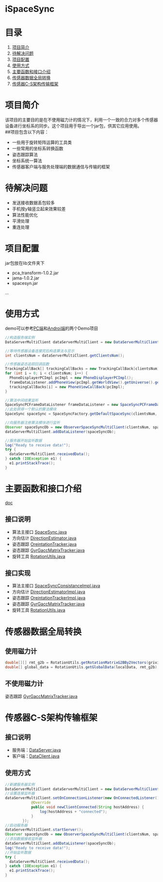 iSpaceSync
===

# 目录
1. [项目简介](#项目简介)
2. [待解决问题](#待解决问题)
3. [项目配置](#项目配置)
4. [使用方式](#使用方式)
5. [主要函数和接口介绍](#主要函数和接口介绍)
6. [传感器数据全局转换](#传感器数据全局转换)
7. [传感器C-S架构传输框架](#传感器c-s架构传输框架)

# 项目简介
该项目的主要目的是在不使用磁力计的情况下，利用一个一致的合力对多个传感器设备进行坐标系的同步。这个项目用于导出一个jar包，供其它应用使用。<br>
##项目包含以下内容：
* 一些用于旋转矩阵运算的工具类
* 一些常用的坐标系转换函数
* 姿态跟踪算法
* 坐标系统一算法
* 传感器客户端与服务处理端的数据通信与传输的框架

# 待解决问题
* 发送接收数据丢包较多
* 手机按y轴竖立起来效果较差
* 算法性能优化
* 平滑处理
* 重连处理

# 项目配置
jar包放在lib文件夹下
* pca_transform-1.0.2.jar
* jama-1.0.2.jar
* spacesyn.jar

...
# 使用方式
demo可以参考[PC端](https://github.com/LeoCai/SpaceSync-PC-Demo)和[Androi端](https://github.com/LeoCai/SpaceSync-Android-Demo)的两个Demo项目
```java
//构造服务端实例
DataServerMultiClient dataServerMultiClient = new DataServerMultiClient();

//等待传感器设备连接完后构造算法与显示
int clientsNum = dataServerMultiClient.getClientsNum();

//传感器姿态追踪回调函数
TrackingCallBack[] trackingCallBacks = new TrackingCallBack[clientsNum];
for (int i = 0; i < clientsNum; i++) {
  PhoneDisplayerPCImpl pcImpl = new PhoneDisplayerPCImpl();
  frameDataListener.addPhoneView(pcImpl.getWorldView().getUniverse().getCanvas());
  trackingCallBacks[i] = new PhoneViewCallBack(pcImpl);
}

//算法中间结果监听
SpaceSyncPCFrameDataListener frameDataListener = new SpaceSyncPCFrameDataListener("SPACE SYNC PLOT",　clientsNum);
//此处获得一个默认的算法模块
SpaceSync spaceSync = SpaceSyncFactory.getDefaultSpaceSync(clientsNum, trackingCallBacks, frameDataListener, frameDataListener);

//向服务器注册算法模块进行监听
Observer spaceSyncOb = new ObserverSpaceSyncMultiClient(clientsNum, spaceSync);
dataServerMultiClient.addDataListener(spaceSyncOb);

//服务器开始监听数据
log("Ready to receive data!");
try {
  dataServerMultiClient.receivedData();
} catch (IOException e1) {
  e1.printStackTrace();
}
```
# 主要函数和接口介绍
[doc](./doc/index.html)
## 接口说明
* 算法主接口 [SpaceSync.java](./src/com/dislab/leocai/spacesync/core/SpaceSync.java)
* 方向估计 [DirectionEstimator.java](./src/com/dislab/leocai/spacesync/core/DirectionEstimator.java)
* 姿态跟踪 [OreintationTracker.java](./src/com/dislab/leocai/spacesync/core/OreintationTracker.java)
* 姿态跟踪 [GyrGaccMatrixTracker.java](./src/com/dislab/leocai/spacesync/transformation/GyrGaccMatrixTracker.java)
* 旋转工具 [RotationUtils.java](./src/com/dislab/leocai/spacesync/utils/RotationUtils.java)

## 接口实现
* 算法主接口 [SpaceSyncConsistanceImpl.java](./src/com/dislab/leocai/spacesync/core/SpaceSyncConsistanceImpl.java)
* 方向估计 [DirectionEstimatorImpl.java](./src/com/dislab/leocai/spacesync/core/DirectionEstimatorImpl.java)
* 姿态跟踪 [OreintationTrackerImpl.java](./src/com/dislab/leocai/spacesync/core/OreintationTrackerImpl.java)
* 姿态跟踪 [GyrGaccMatrixTracker.java](./src/com/dislab/leocai/spacesync/transformation/GyrGaccMatrixTracker.java)
* 旋转工具 [RotationUtils.java](./src/com/dislab/leocai/spacesync/utils/RotationUtils.java)

# 传感器数据全局转换
## 使用磁力计
```java
double[][] rmt_g2b = RotationUtils.getRotationMatrixG2BBy2Vectors(grivity, magnetic);
double[] global_data = RotationUtils.getGlobalData(localData, rmt_g2b);
```
## 不使用磁力计
姿态跟踪 [GyrGaccMatrixTracker.java](./src/com/dislab/leocai/spacesync/transformation/GyrGaccMatrixTracker.java)

# 传感器C-S架构传输框架
## 接口说明
* 服务端：[DataServer.java](./src/com/dislab/leocai/spacesync/connection/DataServer.java)
* 客户端：[DataClient.java](./src/com/dislab/leocai/spacesync/connection/DataClient.java)

## 使用方式

```java
//新建服务器实例
DataServerMultiClient dataServerMultiClient = new DataServerMultiClient();
//设置连接监听器
dataServerMultiClient.setOnConnectionListener(new OnConnectedListener() {
			@Override
			public void newClientConnected(String hostAddress) {
				log(hostAddress + "connected");
			}
		});
//启动服务器
dataServerMultiClient.startServer();
Observer spaceSyncOb = new ObserverSpaceSyncMultiClient(clientsNum, spaceSync);
//添加数据接收监听器
dataServerMultiClient.addDataListener(spaceSyncOb);
log("Ready to receive data!");
//开始监听数据
try {
  dataServerMultiClient.receivedData();
} catch (IOException e1) {
  e1.printStackTrace();
}
```
